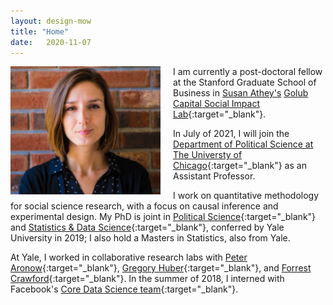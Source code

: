 ```yaml
---
layout: design-mow
title: "Home"
date:   2020-11-07
---
```

<img style="float: left; width: 240px; margin: 0 20px 10px 0" src="/assets/molly_brick.jpg" alt="pic" />

I am currently a post-doctoral fellow at the Stanford Graduate School of Business in [Susan Athey's](https://athey.people.stanford.edu/) [Golub Capital Social Impact Lab](https://www.gsb.stanford.edu/faculty-research/centers-initiatives/sil){:target="_blank"}. 

In July of 2021, I will join the [Department of Political Science at The Universty of Chicago](https://political-science.uchicago.edu/){:target="_blank"} as an Assistant Professor. 

I work on quantitative methodology for social science research, with a focus on causal inference and experimental design. My PhD is joint in [Political Science](http://politicalscience.yale.edu/){:target="_blank"} and [Statistics & Data Science](http://statistics.yale.edu/){:target="_blank"}, conferred by Yale University in 2019; I also hold a Masters in Statistics, also from Yale. 

At Yale, I worked in collaborative research labs with [Peter Aronow](http://aronow.research.yale.edu/){:target="_blank"}, [Gregory Huber](http://huber.research.yale.edu/gspd.html){:target="_blank"}, and [Forrest Crawford](http://www.crawfordlab.io/people/){:target="_blank"}. In the summer of 2018, I interned with Facebook's [Core Data Science team](https://research.fb.com/category/data-science/){:target="_blank"}.

